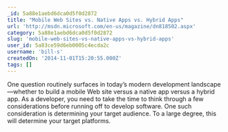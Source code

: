 ```yaml
---
_id: 5a88e1aebd6dca0d5f0d2872
title: "Mobile Web Sites vs. Native Apps vs. Hybrid Apps"
url: 'http://msdn.microsoft.com/en-us/magazine/dn818502.aspx'
category: 5a88e1aebd6dca0d5f0d2872
slug: 'mobile-web-sites-vs-native-apps-vs-hybrid-apps'
user_id: 5a83ce59d6eb0005c4ecda2c
username: 'bill-s'
createdOn: '2014-11-01T15:20:55.000Z'
tags: []
---
```


One question routinely surfaces in today’s modern development landscape—whether to build a mobile Web site versus a native app versus a hybrid app. As a developer, you need to take the time to think through a few considerations before running off to develop software. One such consideration is determining your target audience. To a large degree, this will determine your target platforms.
